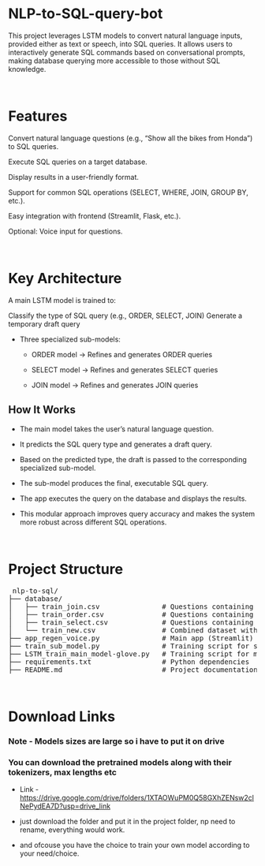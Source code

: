 # NLP-to-SQL-query-bot
This project leverages LSTM models to convert natural language inputs, provided either as text or speech, into SQL queries. It allows users to interactively generate SQL commands based on conversational prompts, making database querying more accessible to those without SQL knowledge.

<br>

# Features
Convert natural language questions (e.g., “Show all the bikes from Honda”) to SQL queries.

Execute SQL queries on a target database.

Display results in a user-friendly format.

Support for common SQL operations (SELECT, WHERE, JOIN, GROUP BY, etc.).

Easy integration with frontend (Streamlit, Flask, etc.).

Optional: Voice input for questions.

<br>

# Key Architecture

A main LSTM model is trained to:

Classify the type of SQL query (e.g., ORDER, SELECT, JOIN) Generate a temporary draft query

- Three specialized sub-models:

  - ORDER model → Refines and generates ORDER queries

  - SELECT model → Refines and generates SELECT queries

  - JOIN model → Refines and generates JOIN queries

## How It Works
- The main model takes the user’s natural language question.

- It predicts the SQL query type and generates a draft query.

- Based on the predicted type, the draft is passed to the corresponding specialized sub-model.

- The sub-model produces the final, executable SQL query.

- The app executes the query on the database and displays the results.

- This modular approach improves query accuracy and makes the system more robust across different SQL operations.


<br>

# Project Structure

<pre> nlp-to-sql/
├── database/
│   ├── train_join.csv               # Questions containing only JOIN queries
│   ├── train_order.csv              # Questions containing only ORDER queries
│   ├── train_select.csv             # Questions containing only SELECT queries
│   └── train_new.csv                # Combined dataset with questions from simple to complex queries
├── app_regen_voice.py               # Main app (Streamlit) with regenerate and voice input features
├── train_sub_model.py               # Training script for sub-models (e.g., SELECT, JOIN, ORDER)
├── LSTM_train_main_model-glove.py   # Training script for main LSTM model (identifies query type and drafts initial query)
├── requirements.txt                 # Python dependencies
├── README.md                        # Project documentation  </pre>

<br>

# Download Links
### Note - Models sizes are large so i have to put it on drive
### You can download the pretrained models along with their tokenizers, max lengths etc

- Link - https://drive.google.com/drive/folders/1XTAOWuPM0Q58GXhZENsw2clNePydEA7D?usp=drive_link

- just download the folder and put it in the project folder, np need to rename, everything would work.
- and ofcouse you have the choice to train your own model according to your need/choice.











